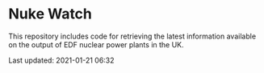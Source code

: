 # Nuke Watch

This repository includes code for retrieving the latest information available on the output of EDF nuclear power plants in the UK.

Last updated: 2021-01-21 06:32